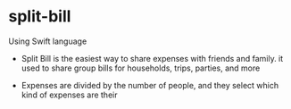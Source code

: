 # split-bill
Using Swift language

- Split Bill is the easiest way to share expenses with friends and family. it used to share group bills for households,
   trips, parties, and more

- Expenses are divided by the number of people, and they select which kind of expenses are their
